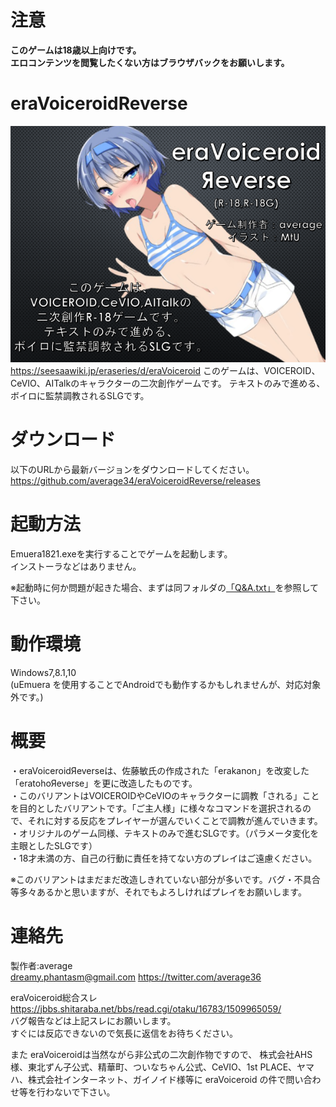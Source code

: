 ﻿# 注意
__このゲームは18歳以上向けです。__  
__エロコンテンツを閲覧したくない方はブラウザバックをお願いします。__

# eraVoiceroidReverse
![Link Text](https://github.com/average34/eraVoiceroidReverse/blob/master/resources/eraVRtop.png "Title")
https://seesaawiki.jp/eraseries/d/eraVoiceroid
このゲームは、VOICEROID、CeVIO、AITalkのキャラクターの二次創作ゲームです。
テキストのみで進める、ボイロに監禁調教されるSLGです。

# ダウンロード
以下のURLから最新バージョンをダウンロードしてください。
https://github.com/average34/eraVoiceroidReverse/releases

# 起動方法
Emuera1821.exeを実行することでゲームを起動します。  
インストーラなどはありません。

※起動時に何か問題が起きた場合、まずは同フォルダの[「Q&A.txt」](https://github.com/average34/eraVoiceroidReverse/blob/master/Q%26A.txt "Q&A")を参照して下さい。

# 動作環境
Windows7,8.1,10   
(uEmuera を使用することでAndroidでも動作するかもしれませんが、対応対象外です。) 

# 概要
・eraVoiceroidЯeverseは、佐藤敏氏の作成された「erakanon」を改変した「eratohoЯeverse」を更に改造したものです。  
・このバリアントはVOICEROIDやCeVIOのキャラクターに調教「される」ことを目的としたバリアントです。「ご主人様」に様々なコマンドを選択されるので、それに対する反応をプレイヤーが選んでいくことで調教が進んでいきます。
・オリジナルのゲーム同様、テキストのみで進むSLGです。（パラメータ変化を主眼としたSLGです）   
・18才未満の方、自己の行動に責任を持てない方のプレイはご遠慮ください。 

※このバリアントはまだまだ改造しきれていない部分が多いです。バグ・不具合等多々あるかと思いますが、それでもよろしければプレイをお願いします。

# 連絡先
製作者:average  
dreamy.phantasm@gmail.com
https://twitter.com/average36

eraVoiceroid総合スレ  
https://jbbs.shitaraba.net/bbs/read.cgi/otaku/16783/1509965059/  
バグ報告などは上記スレにお願いします。  
すぐには反応できないので気長に返信をお待ちください。

また eraVoiceroidは当然ながら非公式の二次創作物ですので、
株式会社AHS様、東北ずん子公式、精華町、ついなちゃん公式、CeVIO、1st PLACE、ヤマハ、株式会社インターネット、ガイノイド様等に eraVoiceroid の件で問い合わせ等を行わないで下さい。
